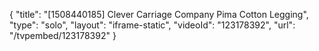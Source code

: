 {
    "title": "[1508440185] Clever Carriage Company Pima Cotton Legging",
    "type": "solo",
    "layout": "iframe-static",
    "videoId": "123178392",
    "url": "\/tvpembed\/123178392"
}